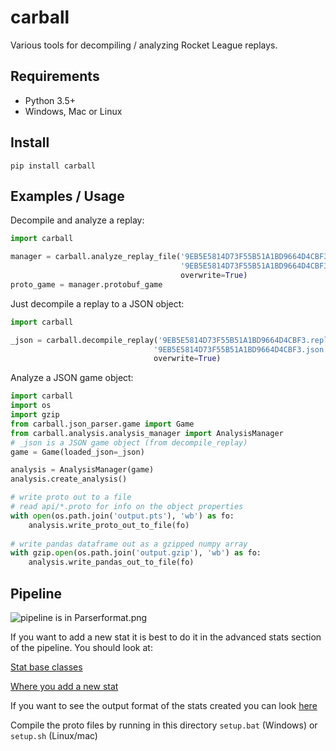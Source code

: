 # carball
Various tools for decompiling / analyzing Rocket League replays.

## Requirements

- Python 3.5+
- Windows, Mac or Linux

## Install

`pip install carball`

## Examples / Usage

Decompile and analyze a replay:
```Python
import carball

manager = carball.analyze_replay_file('9EB5E5814D73F55B51A1BD9664D4CBF3.replay', 
                                      '9EB5E5814D73F55B51A1BD9664D4CBF3.json', 
                                      overwrite=True)
proto_game = manager.protobuf_game

```

Just decompile a replay to a JSON object:

```Python
import carball

_json = carball.decompile_replay('9EB5E5814D73F55B51A1BD9664D4CBF3.replay', 
                                '9EB5E5814D73F55B51A1BD9664D4CBF3.json', 
                                overwrite=True)
```

Analyze a JSON game object:
```Python
import carball
import os
import gzip
from carball.json_parser.game import Game
from carball.analysis.analysis_manager import AnalysisManager
# _json is a JSON game object (from decompile_replay)
game = Game(loaded_json=_json)

analysis = AnalysisManager(game)
analysis.create_analysis()

# write proto out to a file
# read api/*.proto for info on the object properties
with open(os.path.join('output.pts'), 'wb') as fo:
    analysis.write_proto_out_to_file(fo)
    
# write pandas dataframe out as a gzipped numpy array
with gzip.open(os.path.join('output.gzip'), 'wb') as fo:
    analysis.write_pandas_out_to_file(fo)
```


## Pipeline
![pipeline is in Parserformat.png](Parser%20format.png)

If you want to add a new stat it is best to do it in the advanced stats section of the pipeline.
You should look at:

[Stat base classes](carball/analysis/stats/stats.py)

[Where you add a new stat](carball/analysis/stats/stats_list.py)

If you want to see the output format of the stats created you can look [here](api)

Compile the proto files by running in this directory
`setup.bat` (Windows) or `setup.sh` (Linux/mac)
